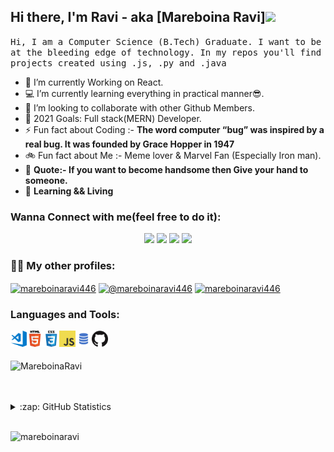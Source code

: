 ## Hi there, I'm Ravi - aka [Mareboina Ravi]<img src="https://raw.githubusercontent.com/MartinHeinz/MartinHeinz/master/wave.gif" width="30px">
<p align="left"> <samp>Hi, I am a Computer Science (B.Tech) Graduate.
 I want to be at the bleeding edge of technology.  
 In my repos you'll find projects created using .js, .py and .java
  
- 🔭 I’m currently Working on React.
- 💻 I’m currently learning everything in practical manner😎.
- 🎯 I’m looking to collaborate with other Github Members.
- 🥅 2021 Goals: Full stack(MERN) Developer.
- ⚡ Fun fact about Coding :- <b> The word computer “bug” was inspired by a real bug. It was founded by Grace Hopper in 1947 </b><br>
- 🚲 Fun fact about Me :- Meme lover & Marvel Fan (Especially Iron man).
- 🎂  **Quote:- If you want to become handsome then Give your hand to someone.**
- 📒 **Learning && Living**

### Wanna Connect with me(feel free to do it):

<p align="center">
<a href="https://www.linkedin.com/in/ravimareboina/"><img src="https://img.shields.io/badge/linkedin-%230077B5.svg?&style=for-the-badge&logo=linkedin&logoColor=white"/></a>
<a href="https://www.instagram.com/ravi.naani/"><img src="https://img.shields.io/badge/instagram-%23E4405F.svg?&style=for-the-badge&logo=instagram&logoColor=white"/></a>
<a href="https://www.facebook.com/ravi.naani.775/"><img src="https://img.shields.io/badge/facebook-%23E4405F.svg?&style=for-the-badge&logo=facebook&logoColor=white"/></a>
 <a href="https://www.gmail.com/mareboinaravi446@gmail.com"><img src="https://img.shields.io/badge/gmail-%230077B5.svg?&style=for-the-badge&logo=gmail&logoColor=white"/></a>
</p>

<h3 align="left">👨‍💻 My other profiles:</h3>
<p>
<a href="https://dev.to/mareboinaravi" target="blank"><img align="center" src="https://d2fltix0v2e0sb.cloudfront.net/dev-badge.svg" alt="mareboinaravi446" height="30" width="40" /></a>
<a href="https://medium.com/@mareboinaravi446" target="blank"><img align="center" src="https://cdn.jsdelivr.net/npm/simple-icons@3.0.1/icons/medium.svg" alt="@mareboinaravi446" height="30" width="40" /></a>
<a href="https://www.hackerrank.com/mareboinaravi446" target="blank"><img align="center" src="https://cdn.jsdelivr.net/npm/simple-icons@3.0.1/icons/hackerrank.svg" alt="mareboinaravi446" height="30" width="40" /></a>
</p>

### Languages and Tools:

<img align="left" alt="Visual Studio Code" width="26px" src="https://raw.githubusercontent.com/github/explore/80688e429a7d4ef2fca1e82350fe8e3517d3494d/topics/visual-studio-code/visual-studio-code.png" />
<img align="left" alt="HTML5" width="26px" src="https://raw.githubusercontent.com/github/explore/80688e429a7d4ef2fca1e82350fe8e3517d3494d/topics/html/html.png" />
<img align="left" alt="CSS3" width="26px" src="https://raw.githubusercontent.com/github/explore/80688e429a7d4ef2fca1e82350fe8e3517d3494d/topics/css/css.png" />
<img align="left" alt="JavaScript" width="26px" src="https://raw.githubusercontent.com/github/explore/80688e429a7d4ef2fca1e82350fe8e3517d3494d/topics/javascript/javascript.png" />
<img align="left" alt="SQL" width="26px" src="https://raw.githubusercontent.com/github/explore/80688e429a7d4ef2fca1e82350fe8e3517d3494d/topics/sql/sql.png" />
<img align="left" alt="GitHub" width="26px" src="https://raw.githubusercontent.com/github/explore/78df643247d429f6cc873026c0622819ad797942/topics/github/github.png" />
<br />
<br /><p><img src="https://github-readme-stats.vercel.app/api/top-langs?username=MareboinaRavi&show_icons=true&locale=en&layout=compact" alt="MareboinaRavi" /></p>
<br />
<br />
 <details close>
<summary>:zap: GitHub Statistics</summary>
  <img src="https://github-readme-stats.vercel.app/api?username=MareboinaRavi&show_icons=true&theme=nord" width="400px">
</details>
<br />
<p > <img align="left" src="https://komarev.com/ghpvc/?username=mareboinaravi" alt="mareboinaravi" /> </p>

